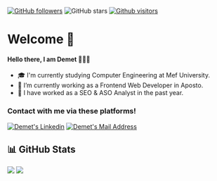 [![GitHub followers](https://img.shields.io/github/followers/demetcaliskan?style=social)](https://github.com/demetcaliskan?tab=followers)
![GitHub stars](https://img.shields.io/github/stars/demetcaliskan?style=social)
[![Github visitors](https://visitor-badge.glitch.me/badge?page_id=demetcaliskan.visitor-badge)](https://GitHub.com/demetcaliskan/StrapDown.js/stargazers/)

# Welcome 🥳

<h4>
  Hello there, I am Demet 🧚🏻‍♀️
</h4>

- 🎓 I'm currently studying Computer Engineering at Mef University.
- 🚀 I’m currently working as a Frontend Web Developer in Aposto.
- 🎃 I have worked as a SEO & ASO Analyst in the past year.

### Contact with me via these platforms!

<a href="https://www.linkedin.com/in/demet-%C3%A7al%C4%B1%C5%9Fkan-98a1001a4/" target="_blank" rel="nofollow"><img alt="Demet's Linkedin" src="https://img.shields.io/badge/LinkedIn-0077B5?style=for-the-badge&logo=linkedin&logoColor=white" /></a>
<a href="mailto:caliskand@mef.edu.tr" target="_blank" rel="nofollow"><img alt="Demet's Mail Address" src="https://img.shields.io/badge/Gmail-D14836?style=for-the-badge&logo=gmail&logoColor=white" /></a>


## 📊 GitHub Stats

<div>
  <img src="https://github-readme-stats.vercel.app/api?username=demetcaliskan&count_private=true&show_icons=true&include_all_commits=true&theme=tokyonight">
  <img src="https://github-readme-stats.vercel.app/api/top-langs/?username=demetcaliskan&hide=html,css&layout=compact&count_private=true&include_all_commits=true&show_icons=true&theme=tokyonight">
</div>
